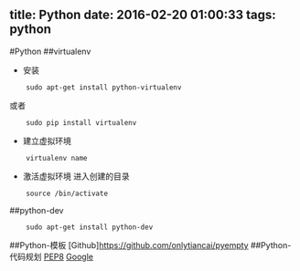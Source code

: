title: Python
date: 2016-02-20 01:00:33
tags: python
---

#Python
##virtualenv
*	安装

~~~{.shell}
    sudo apt-get install python-virtualenv
~~~

或者

~~~{.shell}
    sudo pip install virtualenv
~~~

*	建立虚拟环境

~~~{.shell}
    virtualenv name
~~~

*	激活虚拟环境
进入创建的目录

~~~{.shell}
    source /bin/activate
~~~

##python-dev

~~~{.shell}
    sudo apt-get install python-dev
~~~

##Python-模板
[Github]https://github.com/onlytiancai/pyempty
##Python-代码规划
[PEP8](http://www.python.org/dev/peps/pep-0008/)
[Google](http://www.elias.cn/Python/PythonStyleGuide)

